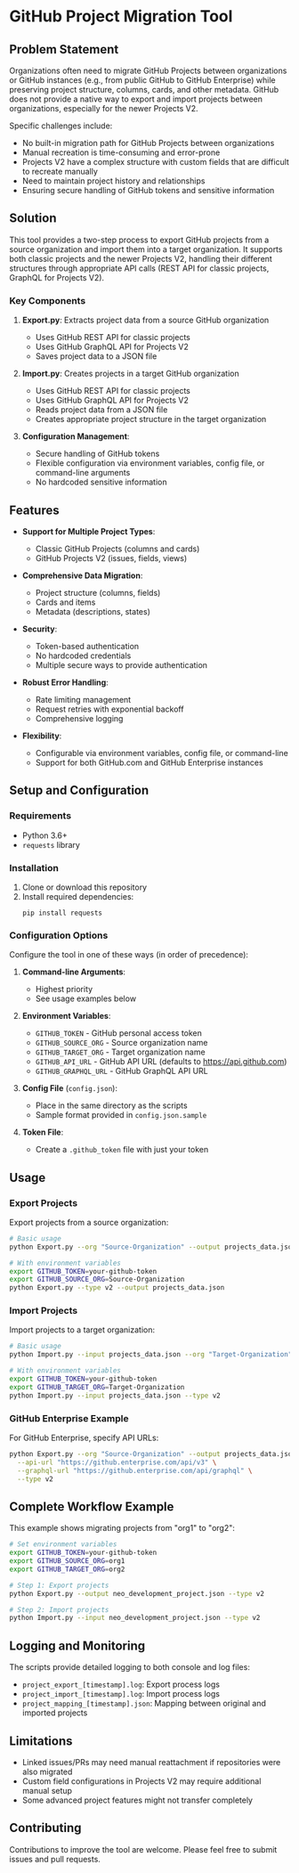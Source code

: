 # GitHub Project Migration Tool

## Problem Statement

Organizations often need to migrate GitHub Projects between organizations or GitHub instances (e.g., from public GitHub to GitHub Enterprise) while preserving project structure, columns, cards, and other metadata. GitHub does not provide a native way to export and import projects between organizations, especially for the newer Projects V2.

Specific challenges include:
- No built-in migration path for GitHub Projects between organizations
- Manual recreation is time-consuming and error-prone
- Projects V2 have a complex structure with custom fields that are difficult to recreate manually
- Need to maintain project history and relationships
- Ensuring secure handling of GitHub tokens and sensitive information

## Solution

This tool provides a two-step process to export GitHub projects from a source organization and import them into a target organization. It supports both classic projects and the newer Projects V2, handling their different structures through appropriate API calls (REST API for classic projects, GraphQL for Projects V2).

### Key Components

1. **Export.py**: Extracts project data from a source GitHub organization
   - Uses GitHub REST API for classic projects
   - Uses GitHub GraphQL API for Projects V2
   - Saves project data to a JSON file

2. **Import.py**: Creates projects in a target GitHub organization
   - Uses GitHub REST API for classic projects
   - Uses GitHub GraphQL API for Projects V2
   - Reads project data from a JSON file
   - Creates appropriate project structure in the target organization

3. **Configuration Management**:
   - Secure handling of GitHub tokens
   - Flexible configuration via environment variables, config file, or command-line arguments
   - No hardcoded sensitive information

## Features

- **Support for Multiple Project Types**:
  - Classic GitHub Projects (columns and cards)
  - GitHub Projects V2 (issues, fields, views)

- **Comprehensive Data Migration**:
  - Project structure (columns, fields)
  - Cards and items
  - Metadata (descriptions, states)

- **Security**:
  - Token-based authentication
  - No hardcoded credentials
  - Multiple secure ways to provide authentication

- **Robust Error Handling**:
  - Rate limiting management
  - Request retries with exponential backoff
  - Comprehensive logging

- **Flexibility**:
  - Configurable via environment variables, config file, or command-line
  - Support for both GitHub.com and GitHub Enterprise instances

## Setup and Configuration

### Requirements

- Python 3.6+
- `requests` library

### Installation

1. Clone or download this repository
2. Install required dependencies:
   ```
   pip install requests
   ```

### Configuration Options

Configure the tool in one of these ways (in order of precedence):

1. **Command-line Arguments**:
   - Highest priority
   - See usage examples below

2. **Environment Variables**:
   - `GITHUB_TOKEN` - GitHub personal access token
   - `GITHUB_SOURCE_ORG` - Source organization name
   - `GITHUB_TARGET_ORG` - Target organization name
   - `GITHUB_API_URL` - GitHub API URL (defaults to https://api.github.com)
   - `GITHUB_GRAPHQL_URL` - GitHub GraphQL API URL

3. **Config File** (`config.json`):
   - Place in the same directory as the scripts
   - Sample format provided in `config.json.sample`

4. **Token File**:
   - Create a `.github_token` file with just your token

## Usage

### Export Projects

Export projects from a source organization:

```bash
# Basic usage
python Export.py --org "Source-Organization" --output projects_data.json --token YOUR_GITHUB_TOKEN --type v2

# With environment variables
export GITHUB_TOKEN=your-github-token
export GITHUB_SOURCE_ORG=Source-Organization
python Export.py --type v2 --output projects_data.json
```

### Import Projects

Import projects to a target organization:

```bash
# Basic usage
python Import.py --input projects_data.json --org "Target-Organization" --token YOUR_GITHUB_TOKEN --type v2

# With environment variables
export GITHUB_TOKEN=your-github-token
export GITHUB_TARGET_ORG=Target-Organization
python Import.py --input projects_data.json --type v2
```

### GitHub Enterprise Example

For GitHub Enterprise, specify API URLs:

```bash
python Export.py --org "Source-Organization" --output projects_data.json --token YOUR_GITHUB_TOKEN \
  --api-url "https://github.enterprise.com/api/v3" \
  --graphql-url "https://github.enterprise.com/api/graphql" \
  --type v2
```

## Complete Workflow Example

This example shows migrating projects from "org1" to "org2":

```bash
# Set environment variables
export GITHUB_TOKEN=your-github-token
export GITHUB_SOURCE_ORG=org1
export GITHUB_TARGET_ORG=org2

# Step 1: Export projects
python Export.py --output neo_development_project.json --type v2

# Step 2: Import projects
python Import.py --input neo_development_project.json --type v2
```

## Logging and Monitoring

The scripts provide detailed logging to both console and log files:
- `project_export_[timestamp].log`: Export process logs
- `project_import_[timestamp].log`: Import process logs
- `project_mapping_[timestamp].json`: Mapping between original and imported projects

## Limitations

- Linked issues/PRs may need manual reattachment if repositories were also migrated
- Custom field configurations in Projects V2 may require additional manual setup
- Some advanced project features might not transfer completely

## Contributing

Contributions to improve the tool are welcome. Please feel free to submit issues and pull requests.